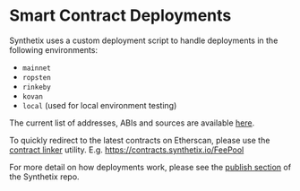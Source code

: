 # Smart Contract Deployments

Synthetix uses a custom deployment script to handle deployments in the following environments:

- `mainnet`
- `ropsten`
- `rinkeby`
- `kovan`
- `local` (used for local environment testing)

The current list of addresses, ABIs and sources are available [here](https://developer.synthetix.io/api/docs/deployed-contracts.html).

To quickly redirect to the latest contracts on Etherscan, please use the [contract linker](https://contracts.synthetix.io) utility. E.g. https://contracts.synthetix.io/FeePool

For more detail on how deployments work, please see the <a href="https://github.com/Synthetixio/synthetix/blob/master/publish/" target="_blank">publish section</a> of the Synthetix repo.
